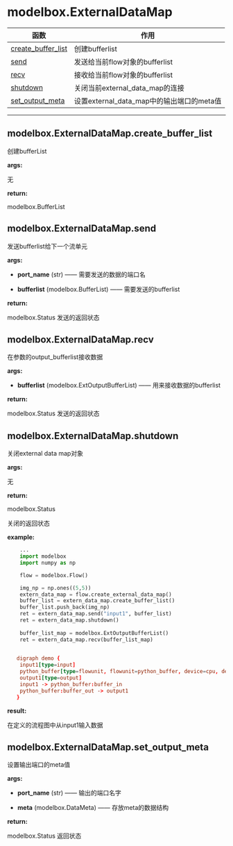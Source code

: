 # modelbox.ExternalDataMap

|函数|作用|
|-|-|
|[create_buffer_list](#modelboxexternaldatamapcreatebufferlist)|创建bufferlist|
|[send](#modelboxexternaldatamapsend)|发送给当前flow对象的bufferlist|
|[recv](#modelboxexternaldatamaprecv)|接收给当前flow对象的bufferlist|
|[shutdown](#modelboxexternaldatamapshutdown)|关闭当前external_data_map的连接|
|[set_output_meta](#modelboxexternaldatamapsetoutputmeta)|设置external_data_map中的输出端口的meta值|
---

## modelbox.ExternalDataMap.create_buffer_list

创建bufferList

**args:**  

无

**return:**  

modelbox.BufferList

## modelbox.ExternalDataMap.send

发送bufferlist给下一个流单元

**args:**  

* **port_name** (str) ——  需要发送的数据的端口名

* **bufferlist** (modelbox.BufferList) ——  需要发送的bufferlist

**return:**  

modelbox.Status  发送的返回状态

## modelbox.ExternalDataMap.recv

在参数的output_bufferlist接收数据

**args:**  

* **bufferlist** (modelbox.ExtOutputBufferList) ——  用来接收数据的bufferlist

**return:**  

modelbox.Status  发送的返回状态

## modelbox.ExternalDataMap.shutdown

关闭external data map对象

**args:**  

无

**return:**  

modelbox.Status  

关闭的返回状态

**example:**  

```python
    ...
    import modelbox
    import numpy as np

    flow = modelbox.Flow()

    img_np = np.ones((5,5))
    extern_data_map = flow.create_external_data_map()
    buffer_list = extern_data_map.create_buffer_list()
    buffer_list.push_back(img_np)
    ret = extern_data_map.send("input1", buffer_list)
    ret = extern_data_map.shutdown()
    
    buffer_list_map = modelbox.ExtOutputBufferList()
    ret = extern_data_map.recv(buffer_list_map)
        
```

```toml
   digraph demo {                                                                            
    input1[type=input]   
    python_buffer[type=flowunit, flowunit=python_buffer, device=cpu, deviceid=0, label="<buffer_in> | <buffer_out>", buffer_config = 0.2]  
    output1[type=output]   
    input1 -> python_buffer:buffer_in
    python_buffer:buffer_out -> output1                                                                                             
   }
```

**result:**  

在定义的流程图中从input1输入数据

## modelbox.ExternalDataMap.set_output_meta

设置输出端口的meta值

**args:**  

* **port_name** (str) —— 输出的端口名字

* **meta** (modelbox.DataMeta) —— 存放meta的数据结构

**return:**  

modelbox.Status  返回状态
